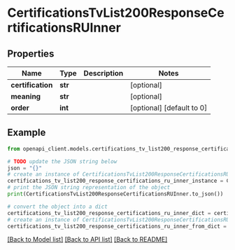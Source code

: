 # CertificationsTvList200ResponseCertificationsRUInner


## Properties

Name | Type | Description | Notes
------------ | ------------- | ------------- | -------------
**certification** | **str** |  | [optional] 
**meaning** | **str** |  | [optional] 
**order** | **int** |  | [optional] [default to 0]

## Example

```python
from openapi_client.models.certifications_tv_list200_response_certifications_ru_inner import CertificationsTvList200ResponseCertificationsRUInner

# TODO update the JSON string below
json = "{}"
# create an instance of CertificationsTvList200ResponseCertificationsRUInner from a JSON string
certifications_tv_list200_response_certifications_ru_inner_instance = CertificationsTvList200ResponseCertificationsRUInner.from_json(json)
# print the JSON string representation of the object
print(CertificationsTvList200ResponseCertificationsRUInner.to_json())

# convert the object into a dict
certifications_tv_list200_response_certifications_ru_inner_dict = certifications_tv_list200_response_certifications_ru_inner_instance.to_dict()
# create an instance of CertificationsTvList200ResponseCertificationsRUInner from a dict
certifications_tv_list200_response_certifications_ru_inner_from_dict = CertificationsTvList200ResponseCertificationsRUInner.from_dict(certifications_tv_list200_response_certifications_ru_inner_dict)
```
[[Back to Model list]](../README.md#documentation-for-models) [[Back to API list]](../README.md#documentation-for-api-endpoints) [[Back to README]](../README.md)


